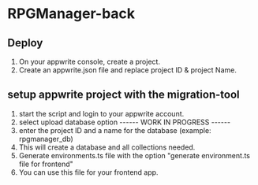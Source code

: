 # RPGManager-back

## Deploy

1. On your appwrite console, create a project.
2. Create an appwrite.json file and replace project ID & project Name.

## setup appwrite project with the migration-tool

1. start the script and login to your appwrite account.
2. select upload database option
   ------ WORK IN PROGRESS ------
3. enter the project ID and a name for the database (example: rpgmanager_db)
4. This will create a database and all collections needed.
5. Generate environments.ts file with the option "generate environment.ts file for frontend"
6. You can use this file for your frontend app.

 
